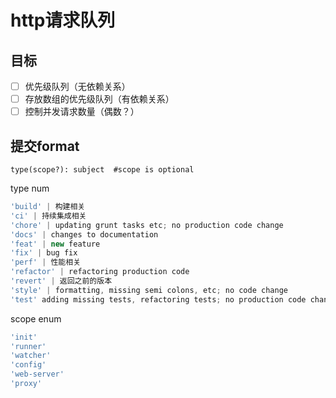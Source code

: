 # http请求队列

## 目标

- [ ] 优先级队列（无依赖关系）
- [ ] 存放数组的优先级队列（有依赖关系）
- [ ] 控制并发请求数量（偶数？）

## 提交format

```
type(scope?): subject  #scope is optional
```

type num
```ts
'build' | 构建相关
'ci' | 持续集成相关
'chore' | updating grunt tasks etc; no production code change
'docs' | changes to documentation
'feat' | new feature
'fix' | bug fix
'perf' | 性能相关
'refactor' | refactoring production code
'revert' | 返回之前的版本
'style' | formatting, missing semi colons, etc; no code change
'test' adding missing tests, refactoring tests; no production code change
```

scope enum
```ts
'init'
'runner'
'watcher'
'config'
'web-server'
'proxy'
```